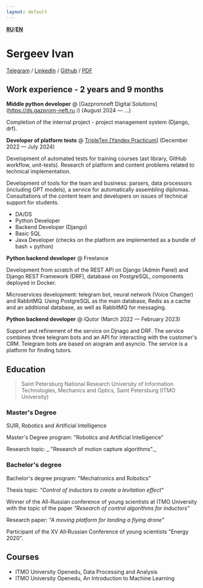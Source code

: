 ```yaml
---
layout: default
---
```


[**RU**](./index.html)/[**EN**](./resume_en.html)

# Sergeev Ivan


[Telegram](https://t.me/Sergeevid) / [LinkedIn](https://www.linkedin.com/in/ivan-sergeev-b0b659254/) / [Github](https://github.com/seroburomalinoviy) / [PDF](./CV.pdf)


## Work experience - 2 years and 9 months

**Middle python developer** @ [Gazpromneft Digital Solutions](https://ds.gazprom-neft.ru /) (August 2024 — ...)

Completion of the internal project - project management system (Django, drf).



**Developer of platform tests** @ [TripleTen \[Yandex Practicum\]](https://tripleten.com ) (December 2022 — July 2024)

Development of automated tests for training courses (ast library, GitHub workflow, unit-tests).
Research of platform and content problems related to technical implementation.

Development of tools for the team and business: parsers, data processors (including GPT models), a service for automatically assembling diplomas.
Consultations of the content team and developers on issues of technical support for students.

- DA/DS
- Python Developer
- Backend Developer (Django)
- Basic SQL
- Java Developer (checks on the platform are implemented as a bundle of bash + python)

**Python backend developer** @ Freelance

Development from scratch of the REST API on Django (Admin Panel) and Django REST Framework (DRF), database on PostgreSQL, components deployed in Docker.

Microservices development: telegram bot, neural network (Voice Changer) and RabbitMQ. Using PostgreSQL as the main database, Redis as a cache and an additional database, as well as RabbitMQ for messaging.

**Python backend developer** @ iQutor (March 2022 — February 2023)

Support and refinement of the service on Djnago and DRF. The service combines three telegram bots and an API for interacting with the customer's CRM. Telegram bots are based on aiogram and asyncio. The service is a platform for finding tutors.
## Education

>Saint Petersburg National Research University of Information Technologies, Mechanics and Optics, Saint Petersburg (ITMO University)

### Master's Degree

SUIR, Robotics and Artificial Intelligence

Master's Degree program: "Robotics and Artificial Intelligence"

Research topic: _ "Research of motion capture algorithms"._

### Bachelor's degree

Bachelor's degree program: "Mechatronics and Robotics" 

Thesis topic: _"Control of inductors to create a levitation effect"_

Winner of the All-Russian conference of young scientists at ITMO University with the topic of the paper _"Research of control algorithms for inductors"_

Research paper: _"A moving platform for landing a flying drone"_

Participant of the XV All‐Russian Conference of young scientists "Energy 2020".

## Courses

- ITMO University
Openedu, Data Processing and Analysis
- ITMO University
Openedu, An Introduction to Machine Learning